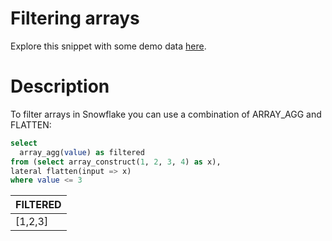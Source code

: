 # Filtering arrays

Explore this snippet with some demo data [here](https://count.co/n/2rWE6XxrMAm?vm=e).

# Description

To filter arrays in Snowflake you can use a combination of ARRAY_AGG and FLATTEN: 

```sql
select
  array_agg(value) as filtered
from (select array_construct(1, 2, 3, 4) as x),
lateral flatten(input => x)
where value <= 3
```
| FILTERED |
| -------- |
| [1,2,3]  |

